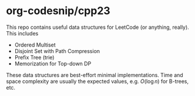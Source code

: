 # org-codesnip/cpp23

This repo contains useful data structures for LeetCode (or anything, really).
This includes

* Ordered Multiset
* Disjoint Set with Path Compression
* Prefix Tree (trie)
* Memorization for Top-down DP

These data structures are best-effort minimal implementations.
Time and space complexity are usually the expected values, e.g.
$O(\log n)$ for B-trees, etc.
